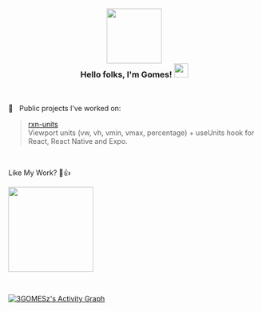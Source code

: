 <h3 align="center">
  <img src="https://images-wixmp-ed30a86b8c4ca887773594c2.wixmp.com/f/a70a9edf-b435-4e40-9f50-8f792d57a6be/dboex45-bff034ec-7558-45d6-b1d0-39adfc63ac93.gif?token=eyJ0eXAiOiJKV1QiLCJhbGciOiJIUzI1NiJ9.eyJzdWIiOiJ1cm46YXBwOjdlMGQxODg5ODIyNjQzNzNhNWYwZDQxNWVhMGQyNmUwIiwiaXNzIjoidXJuOmFwcDo3ZTBkMTg4OTgyMjY0MzczYTVmMGQ0MTVlYTBkMjZlMCIsIm9iaiI6W1t7InBhdGgiOiJcL2ZcL2E3MGE5ZWRmLWI0MzUtNGU0MC05ZjUwLThmNzkyZDU3YTZiZVwvZGJvZXg0NS1iZmYwMzRlYy03NTU4LTQ1ZDYtYjFkMC0zOWFkZmM2M2FjOTMuZ2lmIn1dXSwiYXVkIjpbInVybjpzZXJ2aWNlOmZpbGUuZG93bmxvYWQiXX0.jUlee5Hou4mVvqshE1YEj0T1Ne5znUG729x5vx80oXA" width="110">
  <div>
    Hello folks, I'm Gomes!
    <img src="https://media.giphy.com/media/hvRJCLFzcasrR4ia7z/giphy.gif" width="28">
  </div>
</h3>

<br/>

📌ㅤPublic projects I've worked on:<br/>
 > [rxn-units](https://github.com/Luffos/rxn-units) </br>Viewport units (vw, vh, vmin, vmax, percentage) + useUnits hook for React, React Native and Expo.

<br/>

Like My Work? 🙂👍

<a href="https://www.buymeacoffee.com/3gomesz"><img width="170px" src="https://images.squarespace-cdn.com/content/v1/5cf6ec742e677c000119beb3/1566854989502-29SON0XHXO08IB6JQ671/68747470733a2f2f617a3734333730322e766f2e6d7365636e642e6e65742f63646e2f6b6f6669312e706e673f763d61.png"/></a>

<br/>

<!-- https://github.com/ashutosh00710/github-readme-activity-graph -->
<a href="https://github.com/ashutosh00710/github-readme-activity-graph"><img alt="3GOMESz's Activity Graph" src="https://denvercoder1-activity-graph.herokuapp.com/graph/?username=3GOMESz&bg_color=080a12&color=ffdb59&line=3bd8ff&point=FFFFFF&hide_border=true" /></a>
